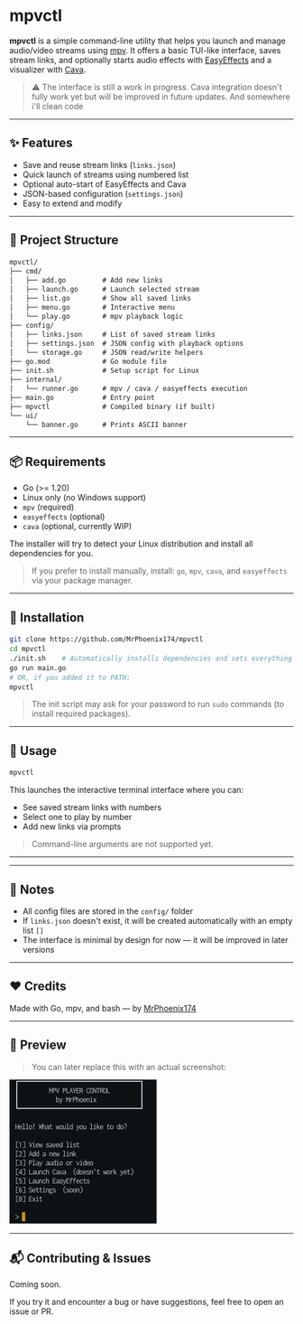 # mpvctl

&#x20;

**mpvctl** is a simple command-line utility that helps you launch and manage audio/video streams using [mpv](https://mpv.io). It offers a basic TUI-like interface, saves stream links, and optionally starts audio effects with [EasyEffects](https://github.com/wwmm/easyeffects) and a visualizer with [Cava](https://github.com/karlstav/cava).

> ⚠️ The interface is still a work in progress. Cava integration doesn't fully work yet but will be improved in future updates. And somewhere i'll clean code

---

## ✨ Features

* Save and reuse stream links (`links.json`)
* Quick launch of streams using numbered list
* Optional auto-start of EasyEffects and Cava
* JSON-based configuration (`settings.json`)
* Easy to extend and modify

---

## 📁 Project Structure

```
mpvctl/
├── cmd/
│   ├── add.go         # Add new links
│   ├── launch.go      # Launch selected stream
│   ├── list.go        # Show all saved links
│   ├── menu.go        # Interactive menu
│   └── play.go        # mpv playback logic
├── config/
│   ├── links.json     # List of saved stream links
│   ├── settings.json  # JSON config with playback options
│   └── storage.go     # JSON read/write helpers
├── go.mod             # Go module file
├── init.sh            # Setup script for Linux
├── internal/
│   └── runner.go      # mpv / cava / easyeffects execution
├── main.go            # Entry point
├── mpvctl             # Compiled binary (if built)
└── ui/
    └── banner.go      # Prints ASCII banner
```

---

## 📦 Requirements

* Go (>= 1.20)
* Linux only (no Windows support)
* `mpv` (required)
* `easyeffects` (optional)
* `cava` (optional, currently WIP)

The installer will try to detect your Linux distribution and install all dependencies for you.

> If you prefer to install manually, install: `go`, `mpv`, `cava`, and `easyeffects` via your package manager.

---

## 🔧 Installation

```bash
git clone https://github.com/MrPhoenix174/mpvctl
cd mpvctl
./init.sh    # Automatically installs dependencies and sets everything up
go run main.go
# OR, if you added it to PATH:
mpvctl
```

> The init script may ask for your password to run `sudo` commands (to install required packages).

---

## 🚀 Usage

```bash
mpvctl
```

This launches the interactive terminal interface where you can:

* See saved stream links with numbers
* Select one to play by number
* Add new links via prompts

> Command-line arguments are not supported yet.

---


---

## 🧠 Notes

* All config files are stored in the `config/` folder
* If `links.json` doesn't exist, it will be created automatically with an empty list `[]`
* The interface is minimal by design for now — it will be improved in later versions

---

## ❤️ Credits

Made with Go, mpv, and bash — by [MrPhoenix174](https://github.com/MrPhoenix174)

---

## 📸 Preview

> You can later replace this with an actual screenshot:

![mpvctl preview](ui/preview.png)

---

## 📬 Contributing & Issues

Coming soon.

If you try it and encounter a bug or have suggestions, feel free to open an issue or PR.
